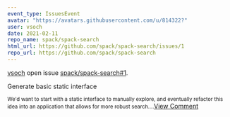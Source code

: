 ```yaml
---
event_type: IssuesEvent
avatar: "https://avatars.githubusercontent.com/u/814322?"
user: vsoch
date: 2021-02-11
repo_name: spack/spack-search
html_url: https://github.com/spack/spack-search/issues/1
repo_url: https://github.com/spack/spack-search
---
```


<a href='https://github.com/vsoch' target='_blank'>vsoch</a> open issue <a href='https://github.com/spack/spack-search/issues/1' target='_blank'>spack/spack-search#1</a>.

<p>Generate basic static interface</p><small>We'd want to start with a static interface to manually explore, and eventually refactor this idea into an application that allows for more robust search....</small><a href='https://github.com/spack/spack-search/issues/1' target='_blank'>View Comment</a>